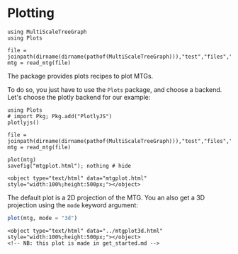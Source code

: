 # Plotting

```@setup usepkg
using MultiScaleTreeGraph
using Plots

file = joinpath(dirname(dirname(pathof(MultiScaleTreeGraph))),"test","files","simple_plant.mtg")
mtg = read_mtg(file)
```

The package provides plots recipes to plot MTGs.

To do so, you just have to use the `Plots` package, and choose a backend. Let's choose the plotly backend for our example:

```@example usepkg
using Plots
# import Pkg; Pkg.add("PlotlyJS")
plotlyjs()

file = joinpath(dirname(dirname(pathof(MultiScaleTreeGraph))),"test","files","simple_plant.mtg")
mtg = read_mtg(file)

plot(mtg)
savefig("mtgplot.html"); nothing # hide
```

```@raw html
<object type="text/html" data="mtgplot.html" style="width:100%;height:500px;"></object>
```

The default plot is a 2D projection of the MTG. You an also get a 3D projection using the `mode` keyword argument:

```julia
plot(mtg, mode = "3d")
```

```@raw html
<object type="text/html" data="../mtgplot3d.html" style="width:100%;height:500px;"></object>
<!-- NB: this plot is made in get_started.md -->
```
